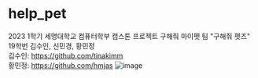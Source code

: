 # help_pet
2023 1학기 세명대학교 컴퓨터학부 캡스톤 프로젝트 구해줘 마이펫 팀 "구해줘 펫즈"  
19학번 김수인, 신민경, 황민정  
김수인: https://github.com/tinakimm  
황민정: https://github.com/hmjas
  ![image](https://github.com/sinmingyeong/help_pet/assets/113000692/3006826e-95c6-48f1-859e-b72c9e360cd8)
